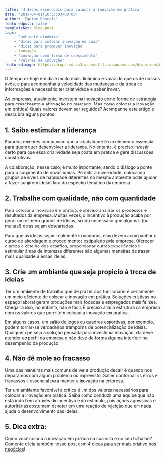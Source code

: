 ```yaml
---
title: '4 dicas essenciais para colocar a inovação em prática'
date: '2015-04-01T16:55:03+00:00'
author: 'Equipe Descola'
featuredpost: false
templateKey: blog-post
tags:
    - 'ambiente dinâmico'
    - 'dicas para colocar inovação em casa'
    - 'dicas para promover inovação'
    - inovação
    - 'inovação como forma de crescimento'
    - 'valores de inovação'
featuredimage: https://drops-cdn.s3.sa-east-1.amazonaws.com/drops-new/wp-content/uploads/2015/04/01165503/inovacao_pratica1.png
---
```

O tempo de hoje em dia é muito mais dinâmico e voraz do que os de nossos avós, e para acompanhar a velocidade das mudanças e da troca de informações é necessário ter criatividade e saber inovar.

As empresas, atualmente, investem na inovação como forma de estratégia para crescimento e afirmação no mercado. Mas como colocar a inovação em prática? Quais valores devem ser seguidos? Acompanhe este artigo e descubra alguns pontos.

**1. Saiba estimular a liderança**
----------------------------------

Estudos recentes comprovam que a criatividade é um elemento essencial para quem quer desenvolver a liderança. No entanto, é preciso investir certo para que essa criatividade seja posta em prática e gere discussões construtivas.

A colaboração, nesse caso, é muito importante, sendo o diálogo a ponte para o surgimento de novas ideias. Permitir a diversidade, colocando grupos de níveis de habilidade diferentes no mesmo ambiente pode ajudar a fazer surgirem ideias fora do espectro temático da empresa.

**2. Trabalhe com qualidade, não com quantidade**
-------------------------------------------------

Para colocar a inovação em prática, é preciso analisar os processos e resultados da empresa. Muitas vezes, o incentivo à produção acaba por gerar um número grande de ideias, sendo necessário que algumas (ou muitas!) delas sejam descartadas.

Para que as ideias sejam realmente inovadoras, elas devem acompanhar o curso de abordagem e procedimentos estipulado pela empresa. Oferecer clareza e detalhe dos desafios, proporcionar outras experiências e estimular áreas de interesse diferentes são algumas maneiras de trazer mais qualidade a essas ideias.

**3. Crie um ambiente que seja propicio à troca de ideias**
-----------------------------------------------------------

Ter um ambiente de trabalho que dê prazer aos funcionário é certamente um meio eficiente de colocar a inovação em prática. Soluções criativas no espaço laboral geram produções mais focadas e empregados mais felizes. Chegar a isso, no entanto, não é fácil. É preciso aliar a estrutura da empresa com os valores que permitem colocar a inovação em prática.

Em alguns casos, um salão de jogos ou quadras esportivas, por exemplo, podem tornar-se verdadeiros trampolins de potencialização de ideias. Qualquer que seja a solução pensada para investir na inovação, ela deve atender ao perfil da empresa e não deve de forma alguma interferir no desempenho da produção.

**4. Não dê mole ao fracasso**
------------------------------

Uma das maneiras mais comuns de ver a produção decair é quando nos deparamos com algum problema ou imprevisto. Saber contornar os erros e fracassos é essencial para manter a inovação na empresa.

Ter um ambiente favorável à crítica é um dos valores necessários para colocar a inovação em prática. Saiba como conduzir uma equipe que não está indo bem através do incentivo e do estímulo, pois ações agressivas e autoritárias costumam denotar em uma reação de rejeição que em nada ajuda o desenvolvimento das ideias.

**5. Dica extra:** 
-------------------

<span class="s1"><div class="onp-locker-call" data-lock-id="onpLock856329" style="display: none;">**Acolha diferentes perspectivas**
\----------------------------------

Inovar significa pensar fora da caixa, e para isso é preciso ver as coisas sob pontos de vista diferentes. No intuito de estimular essa atitude, pode ser interessante, por exemplo, criar um dia em que cada equipe trabalhe no lugar da outra, experimentando cumprir funções diferentes das suas e, assim, enxergando o trabalho com outros olhos.

<span class="s1"></span>

 </div> </span>

Como você coloca a inovação em prática na sua vida e no seu trabalho? Comente e leia também nosso post com [<span style="text-decoration: underline;">4 dicas para ser mais criativo nos negócios</span>](http://descola.org/drops/4-dicas-para-ser-criativo-nos-negocios/)!